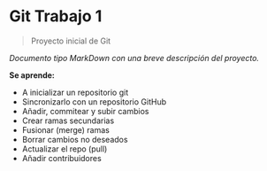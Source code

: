 # Git Trabajo 1

> Proyecto inicial de Git

*Documento tipo MarkDown con una breve descripción del proyecto.*

**Se aprende:**
- A inicializar un repositorio git
- Sincronizarlo con un repositorio GitHub
- Añadir, commitear y subir cambios
- Crear ramas secundarias
- Fusionar (merge) ramas
- Borrar cambios no deseados
- Actualizar el repo (pull)
- Añadir contribuidores